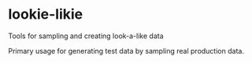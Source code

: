 # lookie-likie
Tools for sampling and creating look-a-like data

Primary usage for generating test data by sampling real production data.
